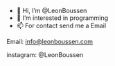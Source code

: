 - 👋 Hi, I’m @LeonBoussen
- 👀 I’m interested in programming
- 📫 For contact send me a Email

Email: info@leonboussen.com

instagram: @LeonBoussen

<!---
LeonBoussen/LeonBoussen is a ✨ special ✨ repository because its `README.md` (this file) appears on your GitHub profile.
You can click the Preview link to take a look at your changes.
--->
